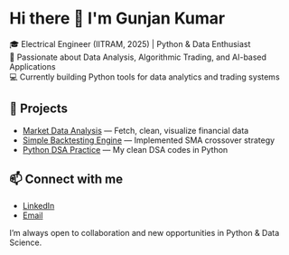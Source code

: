 # Hi there 👋 I'm Gunjan Kumar  

🎓 Electrical Engineer (IITRAM, 2025) | Python & Data Enthusiast  
🔬 Passionate about Data Analysis, Algorithmic Trading, and AI-based Applications  
💻 Currently building Python tools for data analytics and trading systems  

## 📌 Projects
- [Market Data Analysis](https://github.com/gk269rgb-ai/market-data-analysis) — Fetch, clean, visualize financial data  
- [Simple Backtesting Engine](https://github.com/gk269rgb-ai/simple-backtesting-engine) — Implemented SMA crossover strategy  
- [Python DSA Practice](https://github.com/gk269rgb-ai/python-dsa-practice) — My clean DSA codes in Python  


## 📫 Connect with me
- [LinkedIn](https://www.linkedin.com/in/gunjan-kumar-478632240)  
- [Email](mailto:gunjan269kumar@gmail.com)  



I’m always open to collaboration and new opportunities in Python & Data Science. 
